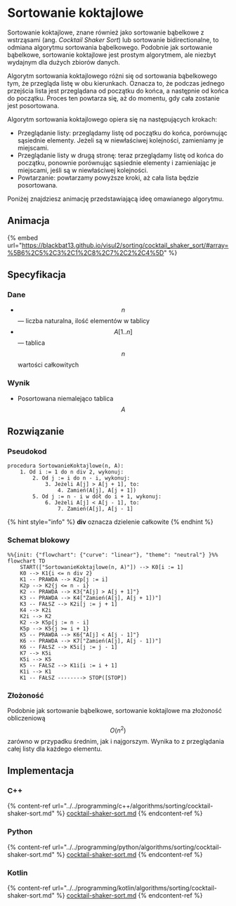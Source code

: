 # Sortowanie koktajlowe

Sortowanie koktajlowe, znane również jako sortowanie bąbelkowe z wstrząsami (ang. *Cocktail Shaker Sort*) lub sortowanie bidirectionalne, to odmiana algorytmu sortowania bąbelkowego. Podobnie jak sortowanie bąbelkowe, sortowanie koktajlowe jest prostym algorytmem, ale niezbyt wydajnym dla dużych zbiorów danych.

Algorytm sortowania koktajlowego różni się od sortowania bąbelkowego tym, że przegląda listę w obu kierunkach. Oznacza to, że podczas jednego przejścia lista jest przeglądana od początku do końca, a następnie od końca do początku. Proces ten powtarza się, aż do momentu, gdy cała zostanie jest posortowana.

Algorytm sortowania koktajlowego opiera się na następujących krokach:

- Przeglądanie listy: przeglądamy listę od początku do końca, porównując sąsiednie elementy. Jeżeli są w niewłaściwej kolejności, zamieniamy je miejscami.
- Przeglądanie listy w drugą stronę: teraz przeglądamy listę od końca do początku, ponownie porównując sąsiednie elementy i zamieniając je miejscami, jeśli są w niewłaściwej kolejności.
- Powtarzanie: powtarzamy powyższe kroki, aż cała lista będzie posortowana.

Poniżej znajdziesz animację przedstawiającą ideę omawianego algorytmu.

## Animacja

{% embed url="https://blackbat13.github.io/visul2/sorting/cocktail_shaker_sort/#array=%5B6%2C5%2C3%2C1%2C8%2C7%2C2%2C4%5D" %}

## Specyfikacja

### Dane

* $$n$$ — liczba naturalna, ilość elementów w tablicy
* $$A[1..n]$$ — tablica $$n$$ wartości całkowitych

### Wynik

* Posortowana niemalejąco tablica $$A$$

## Rozwiązanie

### Pseudokod

```
procedura SortowanieKoktajlowe(n, A):
    1. Od i := 1 do n div 2, wykonuj:
        2. Od j := i do n - i, wykonuj:
            3. Jeżeli A[j] > A[j + 1], to:
                4. Zamień(A[j], A[j + 1])
        5. Od j := n - i w dół do i + 1, wykonuj:
            6. Jeżeli A[j] < A[j - 1], to:
                7. Zamień(A[j], A[j - 1]
```

{% hint style="info" %}
**div** oznacza dzielenie całkowite
{% endhint %}

### Schemat blokowy

```mermaid
%%{init: {"flowchart": {"curve": "linear"}, "theme": "neutral"} }%%
flowchart TD
    START(["SortowanieKoktajlowe(n, A)"]) --> K0[i := 1]
    K0 --> K1{i <= n div 2}
    K1 -- PRAWDA --> K2p[j := i]
    K2p --> K2{j <= n - i}
    K2 -- PRAWDA --> K3{"A[j] > A[j + 1]"}
    K3 -- PRAWDA --> K4["Zamień(A[j], A[j + 1])"]
    K3 -- FAŁSZ --> K2i[j := j + 1]
    K4 --> K2i
    K2i --> K2
    K2 --> K5p[j := n - i]
    K5p --> K5{j >= i + 1}
    K5 -- PRAWDA --> K6{"A[j] < A[j - 1]"}
    K6 -- PRAWDA --> K7["Zamień(A[j], A[j - 1])"]
    K6 -- FAŁSZ --> K5i[j := j - 1]
    K7 --> K5i
    K5i --> K5
    K5 -- FAŁSZ --> K1i[i := i + 1]
    K1i --> K1
    K1 -- FAŁSZ --------> STOP([STOP])
```

### Złożoność

Podobnie jak sortowanie bąbelkowe, sortowanie koktajlowe ma złożoność obliczeniową $$O(n^2)$$ zarówno w przypadku średnim, jak i najgorszym. Wynika to z przeglądania całej listy dla każdego elementu.

## Implementacja

### C++

{% content-ref url="../../programming/c++/algorithms/sorting/cocktail-shaker-sort.md" %}
[cocktail-shaker-sort.md](../../programming/c++/algorithms/sorting/cocktail-shaker-sort.md)
{% endcontent-ref %}

### Python

{% content-ref url="../../programming/python/algorithms/sorting/cocktail-shaker-sort.md" %}
[cocktail-shaker-sort.md](../../programming/python/algorithms/sorting/cocktail-shaker-sort.md)
{% endcontent-ref %}

### Kotlin

{% content-ref url="../../programming/kotlin/algorithms/sorting/cocktail-shaker-sort.md" %}
[cocktail-shaker-sort.md](../../programming/kotlin/algorithms/sorting/cocktail-shaker-sort.md)
{% endcontent-ref %}
